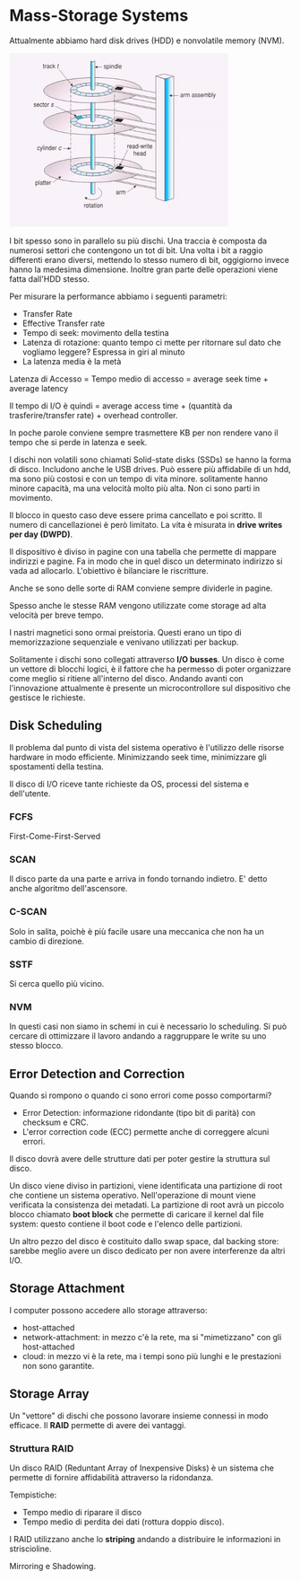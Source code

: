 # Mass-Storage Systems

Attualmente abbiamo hard disk drives (HDD) e nonvolatile memory (NVM).

![Disco](img/11/disco.png)

I bit spesso sono in parallelo su più dischi. Una traccia è composta da numerosi settori che contengono un tot di bit. Una volta i bit a raggio differenti erano diversi, mettendo lo stesso numero di bit, oggigiorno invece hanno la medesima dimensione. Inoltre gran parte delle operazioni viene fatta dall'HDD stesso.

Per misurare la performance abbiamo i seguenti parametri:

- Transfer Rate
- Effective Transfer rate
- Tempo di seek: movimento della testina
- Latenza di rotazione: quanto tempo ci mette per ritornare sul dato che vogliamo leggere? Espressa in giri al minuto
- La latenza media è la metà

Latenza di Accesso = Tempo medio di accesso = average seek time + average latency

Il tempo di I/O è quindi = average access time + (quantità da trasferire/transfer rate) + overhead controller.

In poche parole conviene sempre trasmettere KB per non rendere vano il tempo che si perde in latenza e seek.

I dischi non volatili sono chiamati Solid-state disks (SSDs) se hanno la forma di disco. Includono anche le USB drives. Può essere più affidabile di un hdd, ma sono più costosi e con un tempo di vita minore. solitamente hanno minore capacità, ma una velocità molto più alta. Non ci sono parti in movimento.

Il blocco in questo caso deve essere prima cancellato e poi scritto. Il numero di cancellazionei è però limitato. La vita è misurata in **drive writes per day (DWPD)**.

Il dispositivo è diviso in pagine con una tabella che permette di mappare indirizzi e pagine. Fa in modo che in quel disco un determinato indirizzo si vada ad allocarlo. L'obiettivo è bilanciare le riscritture.

Anche se sono delle sorte di RAM conviene sempre dividerle in pagine.

Spesso anche le stesse RAM vengono utilizzate come storage ad alta velocità per breve tempo.

I nastri magnetici sono ormai preistoria. Questi erano un tipo di memorizzazione sequenziale e venivano utilizzati per backup.

Solitamente i dischi sono collegati attraverso **I/O busses**.
Un disco è come un vettore di blocchi logici, è il fattore che ha permesso di poter organizzare come meglio si ritiene all'interno del disco. Andando avanti con l'innovazione attualmente è presente un microcontrollore sul dispositivo che gestisce le richieste.

## Disk Scheduling

Il problema dal punto di vista del sistema operativo è l'utilizzo delle risorse hardware in modo efficiente. Minimizzando seek time, minimizzare gli spostamenti della testina.

Il disco di I/O riceve tante richieste da OS, processi del sistema e dell'utente.

### FCFS

First-Come-First-Served

### SCAN

Il disco parte da una parte e arriva in fondo tornando indietro. E' detto anche algoritmo dell'ascensore.

### C-SCAN

Solo in salita, poichè è più facile usare una meccanica che non ha un cambio di direzione.

### SSTF

Si cerca quello più vicino.

### NVM

In questi casi non siamo in schemi in cui è necessario lo scheduling. Si può cercare di ottimizzare il lavoro andando a raggruppare le write su uno stesso blocco.

## Error Detection and Correction

Quando si rompono o quando ci sono errori come posso comportarmi?

- Error Detection: informazione ridondante (tipo bit di parità) con checksum e CRC.
- L'error correction code (ECC) permette anche di correggere alcuni errori.

Il disco dovrà avere delle strutture dati per poter gestire la struttura sul disco.

Un disco viene diviso in partizioni, viene identificata una partizione di root che contiene un sistema operativo. Nell'operazione di mount viene verificata la consistenza dei metadati. La partizione di root avrà un piccolo blocco chiamato **boot block** che permette di caricare il kernel dal file system: questo contiene il boot code e l'elenco delle partizioni.

Un altro pezzo del disco è costituito dallo swap space, dal backing store: sarebbe meglio avere un disco dedicato per non avere interferenze da altri I/O.

## Storage Attachment

I computer possono accedere allo storage attraverso:

- host-attached
- network-attachment: in mezzo c'è la rete, ma si "mimetizzano" con gli host-attached
- cloud: in mezzo vi è la rete, ma i tempi sono più lunghi e le prestazioni non sono garantite.

## Storage Array

Un "vettore" di dischi che possono lavorare insieme connessi in modo efficace. Il **RAID** permette di avere dei vantaggi.

### Struttura RAID

Un disco RAID (Reduntant Array of Inexpensive Disks) è un sistema che permette di fornire affidabilità attraverso la ridondanza.

Tempistiche:

- Tempo medio di riparare il disco
- Tempo medio di perdita dei dati (rottura doppio disco).

I RAID utilizzano anche lo **striping** andando a distribuire le informazioni in striscioline.

Mirroring e Shadowing.
